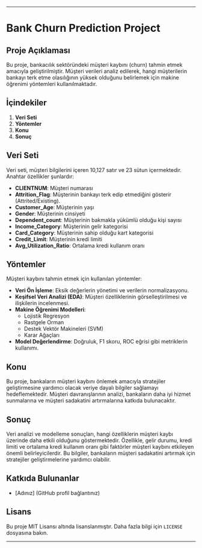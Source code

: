 
---

# Bank Churn Prediction Project

## Proje Açıklaması
Bu proje, bankacılık sektöründeki müşteri kaybını (churn) tahmin etmek amacıyla geliştirilmiştir. Müşteri verileri analiz edilerek, hangi müşterilerin bankayı terk etme olasılığının yüksek olduğunu belirlemek için makine öğrenimi yöntemleri kullanılmaktadır.

## İçindekiler
1. **Veri Seti**  
2. **Yöntemler**  
3. **Konu**  
4. **Sonuç**  

## Veri Seti
Veri seti, müşteri bilgilerini içeren 10,127 satır ve 23 sütun içermektedir. Anahtar özellikler şunlardır:
- **CLIENTNUM**: Müşteri numarası
- **Attrition_Flag**: Müşterinin bankayı terk edip etmediğini gösterir (Attrited/Existing).
- **Customer_Age**: Müşterinin yaşı
- **Gender**: Müşterinin cinsiyeti
- **Dependent_count**: Müşterinin bakmakla yükümlü olduğu kişi sayısı
- **Income_Category**: Müşterinin gelir kategorisi
- **Card_Category**: Müşterinin sahip olduğu kart kategorisi
- **Credit_Limit**: Müşterinin kredi limiti
- **Avg_Utilization_Ratio**: Ortalama kredi kullanım oranı

## Yöntemler
Müşteri kaybını tahmin etmek için kullanılan yöntemler:
- **Veri Ön İşleme**: Eksik değerlerin yönetimi ve verilerin normalizasyonu.
- **Keşifsel Veri Analizi (EDA)**: Müşteri özelliklerinin görselleştirilmesi ve ilişkilerin incelenmesi.
- **Makine Öğrenimi Modelleri**: 
  - Lojistik Regresyon
  - Rastgele Orman
  - Destek Vektör Makineleri (SVM)
  - Karar Ağaçları
- **Model Değerlendirme**: Doğruluk, F1 skoru, ROC eğrisi gibi metriklerin kullanımı.

## Konu
Bu proje, bankaların müşteri kaybını önlemek amacıyla stratejiler geliştirmesine yardımcı olacak veriye dayalı bilgiler sağlamayı hedeflemektedir. Müşteri davranışlarının analizi, bankaların daha iyi hizmet sunmalarına ve müşteri sadakatini artırmalarına katkıda bulunacaktır.

## Sonuç
Veri analizi ve modelleme sonuçları, hangi özelliklerin müşteri kaybı üzerinde daha etkili olduğunu göstermektedir. Özellikle, gelir durumu, kredi limiti ve ortalama kredi kullanım oranı gibi faktörler müşteri kaybını etkileyen önemli belirleyicilerdir. Bu bilgiler, bankaların müşteri sadakatini artırmak için stratejiler geliştirmelerine yardımcı olabilir.

## Katkıda Bulunanlar
- [Adınız] (GitHub profil bağlantınız)

## Lisans
Bu proje MIT Lisansı altında lisanslanmıştır. Daha fazla bilgi için `LICENSE` dosyasına bakın.

---

